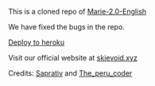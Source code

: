 This is a cloned repo of [Marie-2.0-English](https://github.com/TGExplore/Marie-2.0-English#marie-20-english)

We have fixed the bugs in the repo.

[Deploy to heroku](https://heroku.com/deploy?templete=https://github.com/Skievoid/GroupManager.git)

Visit our official website at [skievoid.xyz](http://skievoid.xyz/)

Credits: [Saprativ](http://t.me/saprativ004) and [The_peru_coder](http://t.me/The_Peru_Coder)





